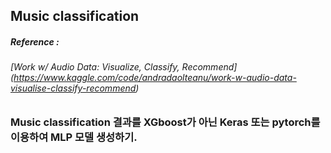 ## Music classification


##### Reference :
###### [Work w/ Audio Data: Visualize, Classify, Recommend] (https://www.kaggle.com/code/andradaolteanu/work-w-audio-data-visualise-classify-recommend)



### Music classification 결과를 XGboost가 아닌 Keras 또는 pytorch를 이용하여 MLP 모델 생성하기.

